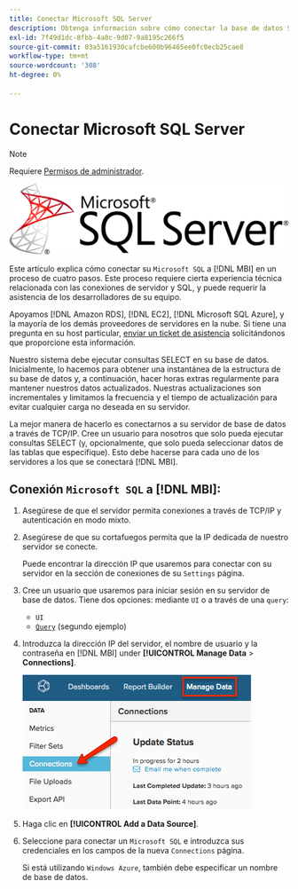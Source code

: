 ```yaml
---
title: Conectar Microsoft SQL Server
description: Obtenga información sobre cómo conectar la base de datos SQL de Microsoft a [!DNL MBI] en un proceso de cuatro pasos.
exl-id: 7f49d1dc-8fbb-4a8c-9d07-9a8195c266f5
source-git-commit: 03a5161930cafcbe600b96465ee0fc0ecb25cae8
workflow-type: tm+mt
source-wordcount: '308'
ht-degree: 0%

---
```


# Conectar Microsoft SQL Server

>[!NOTE]
>
>Requiere [Permisos de administrador](../../../administrator/user-management/user-management.md).

![](../../../assets/MicrosoftSQLServer-logo.png)

Este artículo explica cómo conectar su `Microsoft SQL` a [!DNL MBI] en un proceso de cuatro pasos. Este proceso requiere cierta experiencia técnica relacionada con las conexiones de servidor y SQL, y puede requerir la asistencia de los desarrolladores de su equipo.

Apoyamos [!DNL Amazon RDS], [!DNL EC2], [!DNL Microsoft SQL Azure], y la mayoría de los demás proveedores de servidores en la nube. Si tiene una pregunta en su host particular, [enviar un ticket de asistencia](../../../guide-overview.md) solicitándonos que proporcione esta información.

Nuestro sistema debe ejecutar consultas SELECT en su base de datos. Inicialmente, lo hacemos para obtener una instantánea de la estructura de su base de datos y, a continuación, hacer horas extras regularmente para mantener nuestros datos actualizados. Nuestras actualizaciones son incrementales y limitamos la frecuencia y el tiempo de actualización para evitar cualquier carga no deseada en su servidor.

La mejor manera de hacerlo es conectarnos a su servidor de base de datos a través de TCP/IP. Cree un usuario para nosotros que solo pueda ejecutar consultas SELECT (y, opcionalmente, que solo pueda seleccionar datos de las tablas que especifique). Esto debe hacerse para cada uno de los servidores a los que se conectará [!DNL MBI].

## Conexión `Microsoft SQL` a [!DNL MBI]:

1. Asegúrese de que el servidor permita conexiones a través de TCP/IP y autenticación en modo mixto.

1. Asegúrese de que su cortafuegos permita que la IP dedicada de nuestro servidor se conecte.

   Puede encontrar la dirección IP que usaremos para conectar con su servidor en la sección de conexiones de su `Settings` página.

1. Cree un usuario que usaremos para iniciar sesión en su servidor de base de datos.  Tiene dos opciones: mediante `UI` o a través de una `query`:
   * `UI`
   * [`Query`](http://sqlserverplanet.com/security/add-user) (segundo ejemplo)

1. Introduzca la dirección IP del servidor, el nombre de usuario y la contraseña en [!DNL MBI] under **[!UICONTROL Manage Data** > **Connections]**.

   ![](../../../assets/manage-data-connections.png)

1. Haga clic en **[!UICONTROL Add a Data Source]**.

1. Seleccione para conectar un `Microsoft SQL` e introduzca sus credenciales en los campos de la nueva `Connections` página.

   Si está utilizando `Windows Azure`, también debe especificar un nombre de base de datos.
